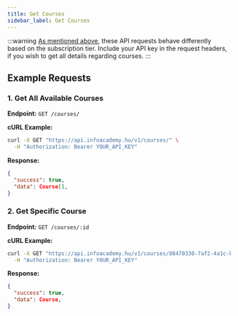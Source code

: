 ```yaml
---
title: Get Courses
sidebar_label: Get Courses
---
```


:::warning
[As mentioned above](../course_api/), these API requests behave differently based on the subscription tier. Include your API key in the request headers, if you wish to get all details regarding courses. 
:::

## Example Requests

### 1. Get All Available Courses

**Endpoint:** `GET /courses/`

**cURL Example:**
```bash
curl -X GET "https://api.infoacademy.hu/v1/courses/" \
  -H "Authorization: Bearer YOUR_API_KEY"
```
**Response:**
```JSON
{
  "success": true,
  "data": Course[],
}
```

### 2. Get Specific Course

**Endpoint:** `GET /courses/:id`

**cURL Example:**
```bash
curl -X GET "https://api.infoacademy.hu/v1/courses/88470330-7af2-4a1c-b9ca-cc4b76a6680d"\
  -H "Authorization: Bearer YOUR_API_KEY"
```
**Response:**
```JSON
{
  "success": true,
  "data": Course,
}
```